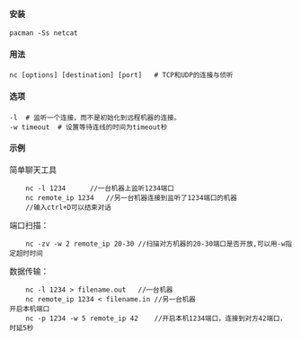 #### 安装

```
pacman -Ss netcat
```

#### 用法

```
nc [options] [destination] [port]	# TCP和UDP的连接与侦听
```

#### 选项

```
-l	# 监听一个连接，而不是初始化到远程机器的连接。
-w timeout	# 设置等待连线的时间为timeout秒
```



#### 示例

简单聊天工具

```
	nc -l 1234		//一台机器上监听1234端口
	nc remote_ip 1234	//另一台机器连接到监听了1234端口的机器
	//输入ctrl+D可以结束对话
```

端口扫描：

```
	nc -zv -w 2 remote_ip 20-30	//扫描对方机器的20-30端口是否开放,可以用-w指定超时时间
```



数据传输：
```
	nc -l 1234 > filename.out	//一台机器
	nc remote_ip 1234 < filename.in	//另一台机器
开启本机端口
	nc -p 1234 -w 5 remote_ip 42	//开启本机1234端口，连接到对方42端口，时延5秒
```